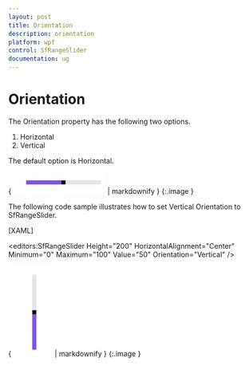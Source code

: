 ```yaml
---
layout: post
title: Orientation
description: orientation  
platform: wpf
control: SfRangeSlider 
documentation: ug
---
```


# Orientation  

The Orientation property has the following two options.  

1. Horizontal  
2. Vertical  



The default option is Horizontal.  

{ ![](Orientation_images/Orientation_img1.jpeg) | markdownify }
{:.image }


The following code sample illustrates how to set Vertical Orientation to SfRangeSlider.  

[XAML]

&lt;editors:SfRangeSlider Height="200" HorizontalAlignment="Center" Minimum="0" Maximum="100" Value="50" Orientation="Vertical"  /&gt;



{ ![](Orientation_images/Orientation_img2.jpeg) | markdownify }
{:.image }


